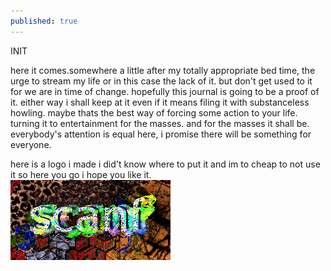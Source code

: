 ```yaml
---
published: true
---
```

INIT


here it comes.somewhere a little after my totally appropriate bed time, the urge to stream my life or in this case the lack of it.
but don't get used to it for we are in time of change. hopefully this journal is going to be a proof of it. either way i shall keep at it even if it means filing it with substanceless howling.
maybe thats the best way of forcing some action to your life. turning it to entertainment for the masses. and for the masses it shall be. everybody's attention is equal here, i promise there will be something for everyone.      


here is a logo i made i did't know where to put it and im to cheap to not use it so here you go i hope you like it.   
![My image Name](\images\scanf2.png)
